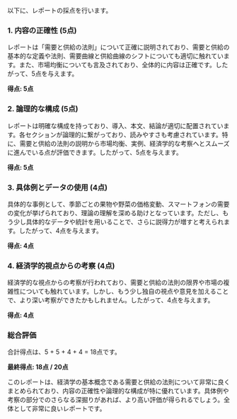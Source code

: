 以下に、レポートの採点を行います。

### 1. 内容の正確性 (5点)
レポートは「需要と供給の法則」について正確に説明されており、需要と供給の基本的な定義や法則、需要曲線と供給曲線のシフトについても適切に触れています。また、市場均衡についても言及されており、全体的に内容は正確です。したがって、5点を与えます。

**得点: 5点**

### 2. 論理的な構成 (5点)
レポートは明確な構成を持っており、導入、本文、結論が適切に配置されています。各セクションが論理的に繋がっており、読みやすさも考慮されています。特に、需要と供給の法則の説明から市場均衡、実例、経済学的な考察へとスムーズに進んでいる点が評価できます。したがって、5点を与えます。

**得点: 5点**

### 3. 具体例とデータの使用 (4点)
具体的な事例として、季節ごとの果物や野菜の価格変動、スマートフォンの需要の変化が挙げられており、理論の理解を深める助けとなっています。ただし、もう少し具体的なデータや統計を用いることで、さらに説得力が増すと考えられます。したがって、4点を与えます。

**得点: 4点**

### 4. 経済学的視点からの考察 (4点)
経済学的な視点からの考察が行われており、需要と供給の法則の限界や市場の複雑性についても触れています。しかし、もう少し独自の視点や意見を加えることで、より深い考察ができたかもしれません。したがって、4点を与えます。

**得点: 4点**

### 総合評価
合計得点は、5 + 5 + 4 + 4 = 18点です。

**最終得点: 18点 / 20点**

このレポートは、経済学の基本概念である需要と供給の法則について非常に良くまとめられており、内容の正確性や論理的な構成が特に優れています。具体例や考察の部分でのさらなる深掘りがあれば、より高い評価が得られるでしょう。全体として非常に良いレポートです。